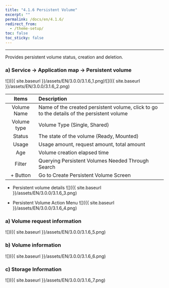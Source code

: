 ```yaml
---
title: "4.1.6 Persistent Volume"
excerpt: ""
permalink: /docs/en/4.1.6/
redirect_from:
  - /theme-setup/
toc: false
toc_sticky: false
---
```


---
Provides persistent volume status, creation and deletion.

### a\) Service → Application map → Persistent volume
![]({{ site.baseurl }}/assets/EN/3.0.0/3.1.6_1.png)![]({{ site.baseurl }}/assets/EN/3.0.0/3.1.6_2.png)

| **Items** | **Description** |
| :---: | :--- |
| Volume Name | Name of the created persistent volume, click to go to the details of the persistent volume |
| Volume type | Volume Type (Single, Shared) |
| Status | The state of the volume (Ready, Mounted) |
| Usage | Usage amount, request amount, total amount |
| Age | Volume creation elapsed time |
| Filter | Querying Persistent Volumes Needed Through Search |
| + Button | Go to Create Persistent Volume Screen |

* Persistent volume details
![]({{ site.baseurl }}/assets/EN/3.0.0/3.1.6_3.png)

* Persistent Volume Action Menu
![]({{ site.baseurl }}/assets/EN/3.0.0/3.1.6_4.png)

### a\) Volume request information
![]({{ site.baseurl }}/assets/EN/3.0.0/3.1.6_5.png)

### b\) Volume information
![]({{ site.baseurl }}/assets/EN/3.0.0/3.1.6_6.png)

### c\) Storage Information
![]({{ site.baseurl }}/assets/EN/3.0.0/3.1.6_7.png)
